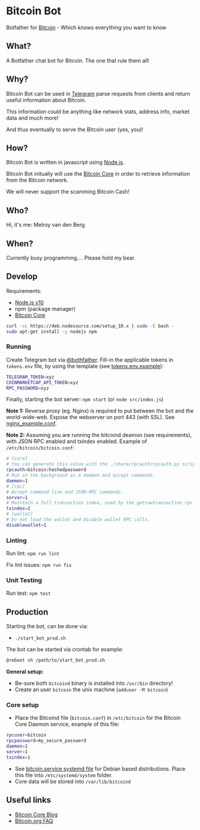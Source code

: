 # Bitcoin Bot

Botfather for [Bitcoin](https://bitcoin.org) - Which knows everything you want to know

## What?

A Botfather chat bot for Bitcoin. The one that rule them all!

## Why?

Bitcoin Bot can be used in [Telegram](https://telegram.org/apps) parse requests from clients and return useful information about Bitcoin.

This information could be anything like network stats, address info, market data and much more!

And thus eventually to serve the Bitcoin user (yes, you)!

## How?

Bitcoin Bot is written in javascript using [Node.js](https://nodejs.org/en/download/).

Bitcoin Bot initually will use the [Bitcoin Core](https://github.com/bitcoin/bitcoin) in order to retrieve information from the Bitcoin network.

We will never support the scamming Bitcoin Cash!

## Who?

Hi, it's me: Melroy van den Berg.

## When?

Currently busy programming.... Please hold my bear.

## Develop

Requirements:

* [Node.js v10](https://nodejs.org/en/download/)
* npm (package manager)
* [Bitcoin Core](https://github.com/bitcoin/bitcoin)

```sh
curl -sL https://deb.nodesource.com/setup_10.x | sudo -E bash -
sudo apt-get install -y nodejs npm
```

### Running

Create Telegram bot via [@bothfather](https://telegram.me/BotFather). Fill-in the applicable tokens in `tokens.env` file, by using the template (see [tokens.env.example](tokens.env.example)):

```sh
TELEGRAM_TOKEN=xyz
COINMARKETCAP_API_TOKEN=xyz
RPC_PASSWORD=xyz
```

Finally, starting the bot server: `npm start` (or `node src/index.js`)

**Note 1:** Reverse proxy (eg. Nginx) is required to put between the bot and the world-wide-web. Expose the webserver on port 443 (with SSL). See [nginx_example.conf](nginx_example.conf).

**Note 2:** Assuming you are running the bitcoind deamon (see requirements), with JSON RPC enabled and txindex enabled. Example of `/etc/bitcoin/bitcoin.conf`:

```sh
# [core]
# You can generate this value with the ./share/rpcauth/rpcauth.py script in the Bitcoin Core repository.
rpcauth=bitcoin:hashedpassword
# Run in the background as a daemon and accept commands.
daemon=1
# [rpc]
# Accept command line and JSON-RPC commands.
server=1
# Maintain a full transaction index, used by the getrawtransaction rpc call.
txindex=1
# [wallet]
# Do not load the wallet and disable wallet RPC calls.
disablewallet=1
```

### Linting

Run lint: `npm run lint`

Fix lint issues: `npm run fix`

### Unit Testing

Run test: `npm test`

## Production

Starting the bot, can be done via:

* `./start_bot_prod.sh`

The bot can be started via crontab for example:

```sh
@reboot sh /path/to/start_bot_prod.sh
```

**General setup:**

* Be-sure both `bitcoind` binary is installed into `/usr/bin` directory!
* Create an user `bitcoin` the unix machine (`adduser -M bitcoin`)

### Core setup

* Place the Bitcoind file (`bitcoin.conf`) in `/etc/bitcoin` for the Bitcoin Core Daemon service, example of this file:

```sh
rpcuser=bitcoin
rpcpassword=my_secure_password
daemon=1
server=1
txindex=1
```

* See [bitcoin.service systemd file](bitcoin.service) for Debian based distributions. Place this file into `/etc/systemd/system` folder.
* Core data will be stored into `/var/lib/bitcoind`

## Useful links

* [Bitcoin Core Blog](https://bitcoincore.org/en/blog/)
* [Bitcoin.org FAQ](https://bitcoin.org/en/faq)
